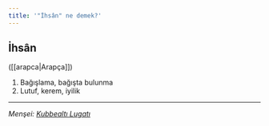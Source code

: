 ```yaml
---
title: '"İhsân" ne demek?'
---
```


## İhsân
([[arapca|Arapça]]) 
1. Bağışlama, bağışta bulunma
2. Lutuf, kerem, iyilik

---
*Menşei: [Kubbealtı Lugatı](https://www.lugatim.com/s/İhsân)*